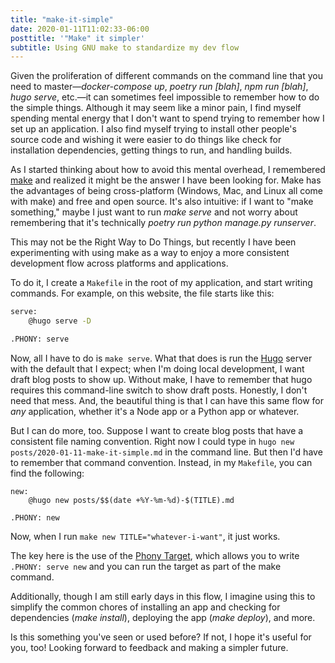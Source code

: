 ```yaml
---
title: "make-it-simple"
date: 2020-01-11T11:02:33-06:00
posttitle: '"Make" it simpler'
subtitle: Using GNU make to standardize my dev flow
---
```


Given the proliferation of different commands on the command line that you need to master—*docker-compose up*, *poetry run [blah]*, *npm run [blah]*, *hugo serve*, etc.—it can sometimes feel impossible to remember how to do the simple things. Although it may seem like a minor pain, I find myself spending mental energy that I don't want to spend trying to remember how I set up an application. I also find myself trying to install other people's source code and wishing it were easier to do things like check for installation dependencies, getting things to run, and handling builds.

As I started thinking about how to avoid this mental overhead, I remembered [make](https://www.gnu.org/software/make/manual/make.html) and realized it might be the answer I have been looking for. Make has the advantages of being cross-platform (Windows, Mac, and Linux all come with make) and free and open source. It's also intuitive: if I want to "make something," maybe I just want to run *make serve* and not worry about remembering that it's technically *poetry run python manage.py runserver*.

This may not be the Right Way to Do Things, but recently I have been experimenting with using make as a way to enjoy a more consistent development flow across platforms and applications.

To do it, I create a `Makefile` in the root of my application, and start writing commands. For example, on this website, the file starts like this:

``` sh
serve:
	@hugo serve -D

.PHONY: serve
```

Now, all I have to do is `make serve`. What that does is run the [Hugo](https://gohugo.io) server with the default that I expect; when I'm doing local development, I want draft blog posts to show up. Without make, I have to remember that hugo requires this command-line switch to show draft posts. Honestly, I don't need that mess. And, the beautiful thing is that I can have this same flow for _any_ application, whether it's a Node app or a Python app or whatever.

But I can do more, too. Suppose I want to create blog posts that have a consistent file naming convention. Right now I could type in `hugo new posts/2020-01-11-make-it-simple.md` in the command line. But then I'd have to remember that command convention. Instead, in my `Makefile`, you can find the following:

```
new:
	@hugo new posts/$$(date +%Y-%m-%d)-$(TITLE).md

.PHONY: new
```

Now, when I run `make new TITLE="whatever-i-want"`, it just works.

The key here is the use of the [Phony Target](https://www.gnu.org/software/make/manual/make.html#Phony-Targets), which allows you to write `.PHONY: serve new` and you can run the target as part of the make command.

Additionally, though I am still early days in this flow, I imagine using this to simplify the common chores of installing an app and checking for dependencies (*make install*), deploying the app (*make deploy*), and more.

Is this something you've seen or used before? If not, I hope it's useful for you, too! Looking forward to feedback and making a simpler future.
